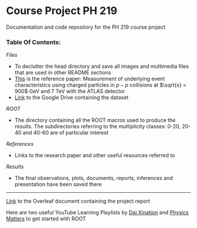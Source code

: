 # Course Project PH 219
Documentation and code repository for the PH 219 course project

### Table Of Contents:

*Files*
 - To declutter the head directory and save all images and multimedia files that are used in other README sections
 - [This](/Files/PhysRevD.83.112001.pdf) is the reference paper: Measurement of underlying event characteristics using charged particles
in $p-p$ collisions at $\sqrt{s} = 900$ GeV and $7$ TeV with the ATLAS detector
 - [Link](https://drive.google.com/file/d/1kkmyTks_-kv2-sru9J47ngJhq7mZJnFo/view?usp=sharing) to the Google Drive containing the dataset
 
*ROOT*
 - The directory containing all the ROOT macros used to produce the results. The subdirectories referring to the multiplicity classes: 0-20, 20-40 and 40-60 are of particular interest
 
*References*
 - Links to the research paper and other useful resources referred to
 
*Results*
 - The final observations, plots, documents, reports, inferences and presentation have been saved there

- - - -

[Link](https://www.overleaf.com/project/5fce1be2a7eb1454d1a49614) to the Overleaf document containing the project report

Here are two useful YouTube Learning Playlists by [Dai Xination](https://www.youtube.com/playlist?list=PLJZI0Nq8pgrScd_mR_ruxXD7N8dxFZtXv) and [Physics Matters](https://www.youtube.com/playlist?list=PLLybgCU6QCGWLdDO4ZDaB0kLrO3maeYAe) to get started with ROOT

<!--Contributors: Abhishek Soni, Aravind Bharathi, Gundappa, Harshda Saxena, Heetak Shah, Kaushik Singirikonda, Moysha Gera, Vinit Doke-->
